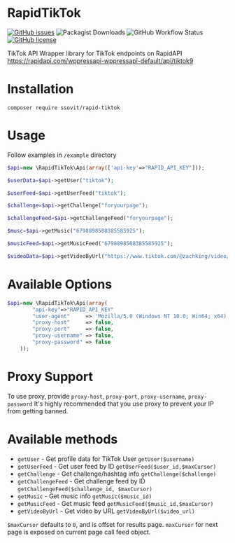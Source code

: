 # RapidTikTok
[![GitHub issues](https://img.shields.io/github/issues/ssovit/RapidTikTok?style=for-the-badge)](https://github.com/ssovit/RapidTikTok/issues) ![Packagist Downloads](https://img.shields.io/packagist/dm/ssovit/RapidTikTok?style=for-the-badge) ![GitHub Workflow Status](https://img.shields.io/github/workflow/status/ssovit/RapidTikTok/Create%20Tag?style=for-the-badge) [![GitHub license](https://img.shields.io/github/license/ssovit/RapidTikTok?style=for-the-badge)](https://github.com/ssovit/RapidTikTok/blob/master/LICENSE)

TikTok API Wrapper library for TikTok endpoints on RapidAPI https://rapidapi.com/wppressapi-wppressapi-default/api/tiktok9

# Installation
`composer require ssovit/rapid-tiktok`

# Usage
Follow examples in `/example` directory

```php
$api=new \RapidTikTok\Api(array(['api-key'=>"RAPID_API_KEY"]));

$userData=$api->getUser("tiktok");

$userFeed=$api->getUserFeed("tiktok");

$challenge=$api->getChallenge("foryourpage");

$challengeFeed=$api->getChallengeFeed("foryourpage");

$musc=$api->getMusic("6798898508385585925");

$musicFeed=$api->getMusicFeed("6798898508385585925");

$videoData=$api->getVideoByUrl("https://www.tiktok.com/@zachking/video/6829303572832750853");

```

# Available Options
```php
$api=new \RapidTikTok\Api(array(
		"api-key"=>"RAPID_API_KEY"
		"user-agent"     => 'Mozilla/5.0 (Windows NT 10.0; Win64; x64) AppleWebKit/537.36 (KHTML, like Gecko) Chrome/83.0.4103.106 Safari/537.36',
        "proxy-host"     => false,
        "proxy-port"     => false,
        "proxy-username" => false,
        "proxy-password" => false
    ));
```

# Proxy Support
To use proxy, provide `proxy-host`, `proxy-port`, `proxy-username`, `proxy-password`
It's highly recommended that you use proxy to prevent your IP from getting banned.

# Available methods
- `getUser` - Get profile data for TikTok User `getUser($username)`
- `getUserFeed` - Get user feed by ID `getUserFeed($user_id,$maxCursor)`
- `getChallenge` - Get challenge/hashtag info `getChallenge($challenge)`
- `getChallengeFeed` - Get challenge feed by ID `getChallengeFeed($challenge_id, $maxCursor)`
- `getMusic` - Get music info `getMusic($music_id)`
- `getMusicFeed` - Get music feed `getMusicFeed($music_id,$maxCursor)`
- `getVideoByUrl` - Get video by URL `getVideoByUrl($video_url)`

`$maxCursor` defaults to `0`, and is offset for results page. `maxCursor` for next page is exposed on current page call feed object.